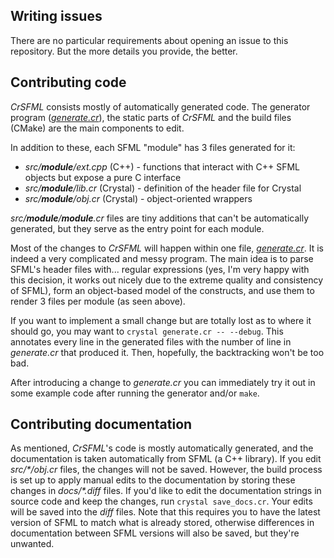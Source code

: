 Writing issues
--------------

There are no particular requirements about opening an issue to this repository. But the more details you provide, the better.


Contributing code
-----------------

*CrSFML* consists mostly of automatically generated code. The generator program ([*generate.cr*](generate.cr)), the static parts of *CrSFML* and the build files (CMake) are the main components to edit.

In addition to these, each SFML "module" has 3 files generated for it:

- *src/__module__/ext.cpp* (C++) - functions that interact with C++ SFML objects but expose a pure C interface
- *src/__module__/lib.cr* (Crystal) - definition of the header file for Crystal
- *src/__module__/obj.cr* (Crystal) - object-oriented wrappers

*src/__module__/__module__.cr* files are tiny additions that can't be automatically generated, but they serve as the entry point for each module.

Most of the changes to *CrSFML* will happen within one file, [*generate.cr*](generate.cr). It is indeed a very complicated and messy program. The main idea is to parse SFML's header files with... regular expressions (yes, I'm very happy with this decision, it works out nicely due to the extreme quality and consistency of SFML), form an object-based model of the constructs, and use them to render 3 files per module (as seen above).

If you want to implement a small change but are totally lost as to where it should go, you may want to `crystal generate.cr -- --debug`. This annotates every line in the generated files with the number of line in *generate.cr* that produced it. Then, hopefully, the backtracking won't be too bad.

After introducing a change to *generate.cr* you can immediately try it out in some example code after running the generator and/or `make`.


Contributing documentation
--------------------------

As mentioned, *CrSFML*'s code is mostly automatically generated, and the documentation is taken automatically from SFML (a C++ library). If you edit _src/*/obj.cr_ files, the changes will not be saved. However, the build process is set up to apply manual edits to the documentation by storing these changes in _docs/*.diff_ files. If you'd like to edit the documentation strings in source code and keep the changes, run `crystal save_docs.cr`. Your edits will be saved into the *diff* files. Note that this requires you to have the latest version of SFML to match what is already stored, otherwise differences in documentation between SFML versions will also be saved, but they're unwanted.
